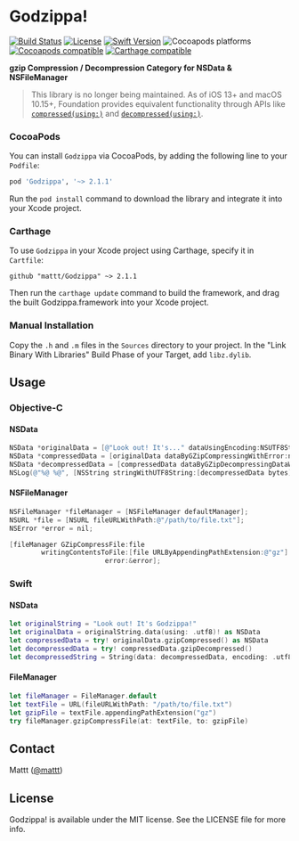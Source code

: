 # Godzippa!

[![Build Status][build status badge]][build status]
[![License][license badge]][license]
[![Swift Version][swift version badge]][swift version]
![Cocoapods platforms][cocoapods platforms badge]
[![Cocoapods compatible][cocoapods badge]][cocoapods]
[![Carthage compatible][carthage badge]][carthage]

**gzip Compression / Decompression Category for NSData & NSFileManager**

> This library is no longer being maintained.
> As of iOS 13+ and macOS 10.15+,
> Foundation provides equivalent functionality through APIs like
> [`compressed(using:)`](https://developer.apple.com/documentation/foundation/nsdata/3174960-compressed)
> and [`decompressed(using:)`](https://developer.apple.com/documentation/foundation/nsdata/3174961-decompressed).

### CocoaPods

You can install `Godzippa` via CocoaPods,
by adding the following line to your `Podfile`:

```ruby
pod 'Godzippa', '~> 2.1.1'
```

Run the `pod install` command to download the library
and integrate it into your Xcode project.

### Carthage

To use `Godzippa` in your Xcode project using Carthage,
specify it in `Cartfile`:

```
github "mattt/Godzippa" ~> 2.1.1
```

Then run the `carthage update` command to build the framework,
and drag the built Godzippa.framework into your Xcode project.

### Manual Installation

Copy the `.h` and `.m` files in the `Sources` directory to your project.
In the "Link Binary With Libraries" Build Phase of your Target,
add `libz.dylib`.

## Usage

### Objective-C

#### NSData

```objective-c
NSData *originalData = [@"Look out! It's..." dataUsingEncoding:NSUTF8StringEncoding];
NSData *compressedData = [originalData dataByGZipCompressingWithError:nil];
NSData *decompressedData = [compressedData dataByGZipDecompressingDataWithError:nil];
NSLog(@"%@ %@", [NSString stringWithUTF8String:[decompressedData bytes]], @"Godzippa!");
```

#### NSFileManager

```objective-c
NSFileManager *fileManager = [NSFileManager defaultManager];
NSURL *file = [NSURL fileURLWithPath:@"/path/to/file.txt"];
NSError *error = nil;

[fileManager GZipCompressFile:file
        writingContentsToFile:[file URLByAppendingPathExtension:@"gz"]
                        error:&error];
```

### Swift

#### NSData

```swift
let originalString = "Look out! It's Godzippa!"
let originalData = originalString.data(using: .utf8)! as NSData
let compressedData = try! originalData.gzipCompressed() as NSData
let decompressedData = try! compressedData.gzipDecompressed()
let decompressedString = String(data: decompressedData, encoding: .utf8)
```

#### FileManager

```swift
let fileManager = FileManager.default
let textFile = URL(fileURLWithPath: "/path/to/file.txt")
let gzipFile = textFile.appendingPathExtension("gz")
try fileManager.gzipCompressFile(at: textFile, to: gzipFile)
```

## Contact

Mattt ([@mattt](http://twitter.com/mattt))

## License

Godzippa! is available under the MIT license.
See the LICENSE file for more info.

[build status]: https://travis-ci.org/mattt/Godzippa
[build status badge]: https://api.travis-ci.org/mattt/Godzippa.svg?branch=master
[license]: https://opensource.org/licenses/MIT
[license badge]: https://img.shields.io/cocoapods/l/Godzippa.svg
[swift version]: https://swift.org/download/
[swift version badge]: https://img.shields.io/badge/swift%20version-4.0+-orange.svg
[cocoapods platforms badge]: https://img.shields.io/cocoapods/p/Godzippa.svg
[cocoapods]: https://cocoapods.org/pods/Godzippa
[cocoapods badge]: https://img.shields.io/cocoapods/v/Godzippa.svg
[carthage]: https://github.com/Carthage/Carthage
[carthage badge]: https://img.shields.io/badge/Carthage-compatible-4BC51D.svg
